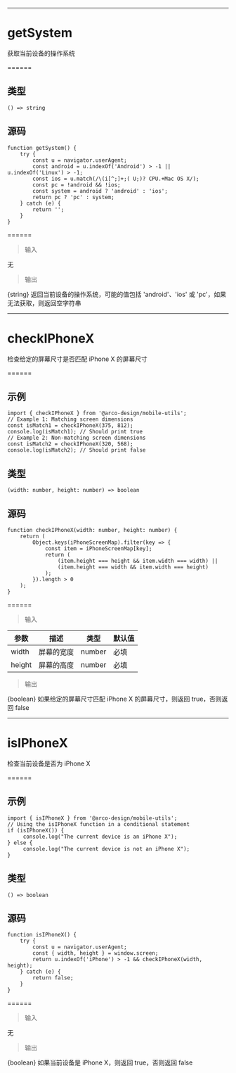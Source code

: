 

------

# getSystem

获取当前设备的操作系统

======

## 类型

```
() => string
```

## 源码

```
function getSystem() {
    try {
        const u = navigator.userAgent;
        const android = u.indexOf('Android') > -1 || u.indexOf('Linux') > -1;
        const ios = u.match(/\(i[^;]+;( U;)? CPU.+Mac OS X/);
        const pc = !android && !ios;
        const system = android ? 'android' : 'ios';
        return pc ? 'pc' : system;
    } catch (e) {
        return '';
    }
}
```

======

> 输入

无

> 输出

{string} 返回当前设备的操作系统，可能的值包括 'android'、'ios' 或 'pc'，如果无法获取，则返回空字符串

------

# checkIPhoneX

检查给定的屏幕尺寸是否匹配 iPhone X 的屏幕尺寸

======

## 示例

```
import { checkIPhoneX } from '@arco-design/mobile-utils';
// Example 1: Matching screen dimensions
const isMatch1 = checkIPhoneX(375, 812);
console.log(isMatch1); // Should print true
// Example 2: Non-matching screen dimensions
const isMatch2 = checkIPhoneX(320, 568);
console.log(isMatch2); // Should print false
```

## 类型

```
(width: number, height: number) => boolean
```

## 源码

```
function checkIPhoneX(width: number, height: number) {
    return (
        Object.keys(iPhoneScreenMap).filter(key => {
            const item = iPhoneScreenMap[key];
            return (
                (item.height === height && item.width === width) ||
                (item.height === width && item.width === height)
            );
        }).length > 0
    );
}
```

======

> 输入

|参数|描述|类型|默认值|
|----------|-------------|------|------|
|width|屏幕的宽度|number|必填|
|height|屏幕的高度|number|必填|

> 输出

{boolean} 如果给定的屏幕尺寸匹配 iPhone X 的屏幕尺寸，则返回 true，否则返回 false

------

# isIPhoneX

检查当前设备是否为 iPhone X

======

## 示例

```
import { isIPhoneX } from '@arco-design/mobile-utils';
// Using the isIPhoneX function in a conditional statement
if (isIPhoneX()) {
     console.log("The current device is an iPhone X");
} else {
     console.log("The current device is not an iPhone X");
}
```

## 类型

```
() => boolean
```

## 源码

```
function isIPhoneX() {
    try {
        const u = navigator.userAgent;
        const { width, height } = window.screen;
        return u.indexOf('iPhone') > -1 && checkIPhoneX(width, height);
    } catch (e) {
        return false;
    }
}
```

======

> 输入

无

> 输出

{boolean} 如果当前设备是 iPhone X，则返回 true，否则返回 false
